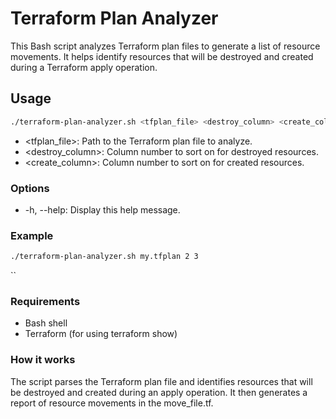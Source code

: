 # Terraform Plan Analyzer
This Bash script analyzes Terraform plan files to generate a list of resource movements. It helps identify resources that will be destroyed and created during a Terraform apply operation.

## Usage
```bash
./terraform-plan-analyzer.sh <tfplan_file> <destroy_column> <create_column>
``````
- <tfplan_file>: Path to the Terraform plan file to analyze.
- <destroy_column>: Column number to sort on for destroyed resources.
- <create_column>: Column number to sort on for created resources.
### Options
- -h, --help: Display this help message.

### Example
```bash
./terraform-plan-analyzer.sh my.tfplan 2 3
````
``
### Requirements
- Bash shell
- Terraform (for using terraform show)

### How it works
The script parses the Terraform plan file and identifies resources that will be destroyed and created during an apply operation. It then generates a report of resource movements in the move_file.tf.

